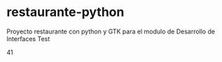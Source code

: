 # restaurante-python
Proyecto restaurante con python y GTK para el modulo de Desarrollo de Interfaces
Test 

41
